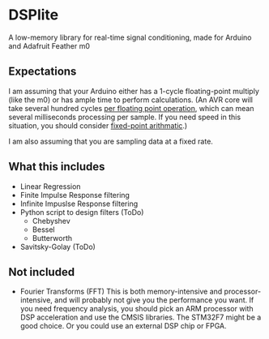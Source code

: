 # DSPlite
A low-memory library for real-time signal conditioning, made for Arduino and Adafruit Feather m0

## Expectations
I am assuming that your Arduino either has a 1-cycle floating-point multiply (like the m0) or has ample time to perform calculations. (An AVR core will take several hundred cycles [per floating point operation](https://people.ece.cornell.edu/land/courses/ece4760/Math/Floating_point/index.html), which can mean several milliseconds processing per sample. If you need speed in this situation, you should consider [fixed-point arithmatic](https://ucexperiment.wordpress.com/2015/03/31/avr-gcc-fixed-point-vs-floating-point-comparison).)

I am also assuming that you are sampling data at a fixed rate.

## What this includes
- Linear Regression
- Finite Impulse Response filtering
- Infinite Impuslse Response filtering
- Python script to design filters (ToDo)
  - Chebyshev
  - Bessel
  - Butterworth
- Savitsky-Golay (ToDo)

## Not included
- Fourier Transforms (FFT)
  This is both memory-intensive and processor-intensive, and will probably not give you the performance you want. If you need frequency analysis, you should pick an ARM processor with DSP acceleration and use the CMSIS libraries. The STM32F7 might be a good choice. Or you could use an external DSP chip or FPGA.
